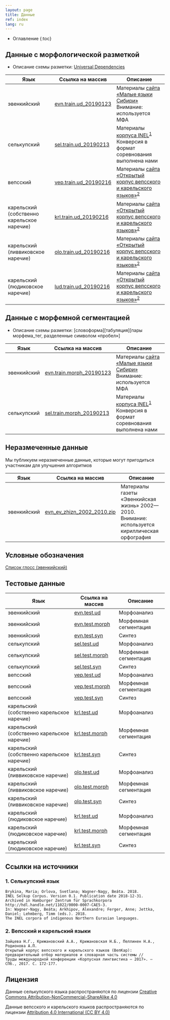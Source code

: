 ```yaml
---
layout: page
title: Данные
ref: index
lang: ru
---
```

* Оглавление
{:toc}


## Данные с морфологической разметкой
* Описание схемы разметки: [Universal Dependencies](https://universaldependencies.org/format.html)


| Язык        | Ссылка на массив           | Описание  |
|-------|--------|---------|
| эвенкийский      | [evn.train.ud_20190123](https://github.com/lowresource-lang-eval/morphology_scripts/blob/master/data/evn.train.ud?raw=true) | Материалы [сайта «Малые языки Сибири»](http://siberian-lang.srcc.msu.ru) Внимание: используется МФА |
| селькупский      | [sel.train.ud_20190213](https://github.com/lowresource-lang-eval/morphology_scripts/blob/master/data/sel.train.ud?raw=true) | Материалы [корпуса INEL](https://corpora.uni-hamburg.de/hzsk/de/islandora/object/spoken-corpus:selkup-0.1)<sup id="fn1"><a href="#1-селькупский-язык">1</a></sup> Конверсия в формат соревнования выполнена нами |
| вепсский      | [vep.train.ud_20190216](https://github.com/lowresource-lang-eval/morphology_scripts/blob/master/data/vep.train.ud?raw=true) | Материалы [сайта «Открытый корпус вепсского и карельского языков»](http://dictorpus.krc.karelia.ru/ru)<sup id="fn1"><a href="#2-вепсский-и-карельский-языки">2</a></sup>|
| карельский (собственно карельское наречие)      | [krl.train.ud_20190216](https://github.com/lowresource-lang-eval/morphology_scripts/blob/master/data/krl.train.ud?raw=true) | Материалы [сайта «Открытый корпус вепсского и карельского языков»](http://dictorpus.krc.karelia.ru/ru)<sup id="fn1"><a href="#2-вепсский-и-карельский-языки">2</a></sup>|
| карельский (ливвиковское наречие)      | [olo.train.ud_20190216](https://github.com/lowresource-lang-eval/morphology_scripts/blob/master/data/olo.train.ud?raw=true) | Материалы [сайта «Открытый корпус вепсского и карельского языков»](http://dictorpus.krc.karelia.ru/ru)<sup id="fn1"><a href="#2-вепсский-и-карельский-языки">2</a></sup>|
| карельский (людиковское наречие)      | [lud.train.ud_20190216](https://github.com/lowresource-lang-eval/morphology_scripts/blob/master/data/lud.train.ud?raw=true) | Материалы [сайта «Открытый корпус вепсского и карельского языков»](http://dictorpus.krc.karelia.ru/ru)<sup id="fn1"><a href="#2-вепсский-и-карельский-языки">2</a></sup>|


## Данные с морфемной сегментацией
* Описание схемы разметки: [словоформа][табуляция][пары морфема_тег, разделенные символом «пробел»]


| Язык        | Ссылка на массив           | Описание  |
|-------|--------|---------|
| эвенкийский      | [evn.train.morph_20190123](https://github.com/lowresource-lang-eval/morphology_scripts/blob/master/data/evn.train.morph?raw=true) | Материалы [сайта «Малые языки Сибири»](http://siberian-lang.srcc.msu.ru) Внимание: используется МФА |
| селькупский      | [sel.train.morph_20190213](https://github.com/lowresource-lang-eval/morphology_scripts/blob/master/data/sel.train.morph?raw=true) | Материалы [корпуса INEL](https://corpora.uni-hamburg.de/hzsk/de/islandora/object/spoken-corpus:selkup-0.1)<sup id="fn1"><a href="#1-селькупский-язык">1</a></sup> Конверсия в формат соревнования выполнена нами |

## Неразмеченные данные
Мы публикуем неразмеченные данные, которые могут пригодиться участникам для улучшения алгоритмов


| Язык        | Ссылка на массив           | Описание  |
|-------|--------|---------|
| эвенкийский      |  [evn_ev_zhizn_2002_2010.zip](https://drive.google.com/open?id=1he2q6RncA_NKHPIJjSzlkK-2qgEFTiCG) | Материалы газеты «Эвенкийская жизнь» 2002—2010. Внимание: используется кириллическая орфография |


## Условные обозначения
[Список глосс (эвенкийский)](https://raw.githubusercontent.com/lowresource-lang-eval/morphology_scripts/master/resources/glosses_evenki.tsv)


## Тестовые данные

| Язык        | Ссылка на массив           | Описание  |
|-------|--------|---------|
| эвенкийский      | [evn.test.ud](https://github.com/lowresource-lang-eval/morphology_scripts/blob/master/data/evn.test.ud?raw=true) | Морфоанализ|
| эвенкийский      | [evn.test.morph](https://github.com/lowresource-lang-eval/morphology_scripts/blob/master/data/evn.test.morph?raw=true) | Морфемная сегментация|
| эвенкийский      | [evn.test.syn](https://github.com/lowresource-lang-eval/morphology_scripts/blob/master/data/evn.test.syn?raw=true) | Синтез|
| селькупский      | [sel.test.ud](https://github.com/lowresource-lang-eval/morphology_scripts/blob/master/data/sel.test.ud?raw=true) | Морфоанализ|
| селькупский      | [sel.test.morph](https://github.com/lowresource-lang-eval/morphology_scripts/blob/master/data/sel.test.morph?raw=true) | Морфемная сегментация|
| селькупский      | [sel.test.syn](https://github.com/lowresource-lang-eval/morphology_scripts/blob/master/data/sel.test.syn?raw=true) | Синтез|
| вепсский      | [vep.test.ud](https://github.com/lowresource-lang-eval/morphology_scripts/blob/master/data/vep.test.ud?raw=true) | Морфоанализ|
| вепсский      | [vep.test.morph](https://github.com/lowresource-lang-eval/morphology_scripts/blob/master/data/vep.test.morph?raw=true) | Морфемная сегментация|
| вепсский      | [vep.test.syn](https://github.com/lowresource-lang-eval/morphology_scripts/blob/master/data/vep.test.syn?raw=true) | Синтез|
| карельский (собственно карельское наречие)      | [krl.test.ud](https://github.com/lowresource-lang-eval/morphology_scripts/blob/master/data/krl.test.ud?raw=true) | Морфоанализ|
| карельский (собственно карельское наречие)      | [krl.test.morph](https://github.com/lowresource-lang-eval/morphology_scripts/blob/master/data/krl.test.morph?raw=true) | Морфемная сегментация|
| карельский (собственно карельское наречие)      | [krl.test.syn](https://github.com/lowresource-lang-eval/morphology_scripts/blob/master/data/krl.test.syn?raw=true) | Синтез|
| карельский (ливвиковское наречие)      | [olo.test.ud](https://github.com/lowresource-lang-eval/morphology_scripts/blob/master/data/olo.test.ud?raw=true) | Морфоанализ|
| карельский (ливвиковское наречие)      | [olo.test.morph](https://github.com/lowresource-lang-eval/morphology_scripts/blob/master/data/olo.test.morph?raw=true) | Морфемная сегментация|
| карельский (ливвиковское наречие)      | [olo.test.syn](https://github.com/lowresource-lang-eval/morphology_scripts/blob/master/data/olo.test.syn?raw=true) | Синтез|
| карельский (людиковское наречие)      | [krl.test.ud](https://github.com/lowresource-lang-eval/morphology_scripts/blob/master/data/krl.test.ud?raw=true) | Морфоанализ|
| карельский (людиковское наречие)      | [krl.test.morph](https://github.com/lowresource-lang-eval/morphology_scripts/blob/master/data/krl.test.morph?raw=true) | Морфемная сегментация|
| карельский (людиковское наречие)      | [krl.test.syn](https://github.com/lowresource-lang-eval/morphology_scripts/blob/master/data/krl.test.syn?raw=true) | Синтез|

## Ссылки на источники
### 1. Селькупский язык

    Brykina, Maria; Orlova, Svetlana; Wagner-Nagy, Beáta. 2018.
    INEL Selkup Corpus. Version 0.1. Publication date 2018-12-31.
    Archived in Hamburger Zentrum für Sprachkorpora http://hdl.handle.net/11022/0000-0007-CAE5-3.
    In: Wagner-Nagy, Beáta; Arkhipov, Alexandre; Ferger, Anne; Jettka, Daniel; Lehmberg, Timm (eds.). 2018.
    The INEL corpora of indigenous Northern Eurasian languages.

### 2. Вепсский и карельский языки

    Зайцева Н.Г., Крижановский А.А., Крижановская Н.Б., Пеллинен Н.А., Родионова А.П.
    Открытый корпус вепсского и карельского языков (ВепКар):
    предварительный отбор материалов и словарная часть системы //
    Труды международной конференции «Корпусная лингвистика ‒ 2017». ‒
    СПб., 2017. С. 172-177.

## Лицензия
Данные селькупского языка распространяются по лицензии [Creative Commons Attribution-NonCommercial-ShareAlike 4.0 ](https://creativecommons.org/licenses/by-nc-sa/4.0/legalcode)

Данные вепсского и карельского языков распространяются по лицензии [Attribution 4.0 International (CC BY 4.0) ](https://creativecommons.org/licenses/by/4.0/legalcode)
